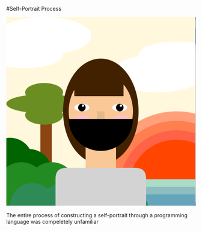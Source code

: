 #Self-Portrait Process

![alt text](https://github.com/angelicaraagas/IntroToIM/blob/main/Sept%207/Screen%20Shot%202021-09-06%20at%203.05.12%20PM.png)

The entire process of constructing a self-portrait through a programming language was compeletely unfamiliar
